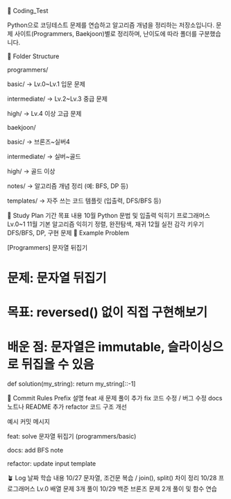🧠 Coding_Test

Python으로 코딩테스트 문제를 연습하고 알고리즘 개념을 정리하는 저장소입니다.
문제 사이트(Programmers, Baekjoon)별로 정리하며, 난이도에 따라 폴더를 구분했습니다.

📂 Folder Structure

programmers/

basic/ → Lv.0~Lv.1 입문 문제

intermediate/ → Lv.2~Lv.3 중급 문제

high/ → Lv.4 이상 고급 문제

baekjoon/

basic/ → 브론즈~실버4

intermediate/ → 실버~골드

high/ → 골드 이상

notes/ → 알고리즘 개념 정리 (예: BFS, DP 등)

templates/ → 자주 쓰는 코드 템플릿 (입출력, DFS/BFS 등)

📅 Study Plan
기간	목표	내용
10월	Python 문법 및 입출력 익히기	프로그래머스 Lv.0~1
11월	기본 알고리즘 익히기	정렬, 완전탐색, 재귀
12월	실전 감각 키우기	DFS/BFS, DP, 구현 문제
🧩 Example Problem

[Programmers] 문자열 뒤집기

# 문제: 문자열 뒤집기
# 목표: reversed() 없이 직접 구현해보기
# 배운 점: 문자열은 immutable, 슬라이싱으로 뒤집을 수 있음
def solution(my_string):
    return my_string[::-1]

🚀 Commit Rules
Prefix	설명
feat	새 문제 풀이 추가
fix	코드 수정 / 버그 수정
docs	노트나 README 추가
refactor	코드 구조 개선

예시 커밋 메시지

feat: solve 문자열 뒤집기 (programmers/basic)

docs: add BFS note

refactor: update input template

🪴 Log
날짜	학습 내용
10/27	문자열, 조건문 복습 / join(), split() 차이 정리
10/28	프로그래머스 Lv.0 배열 문제 3개 풀이
10/29	백준 브론즈 문제 2개 풀이 및 함수 연습

